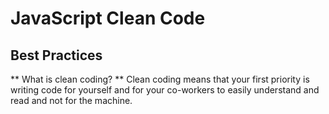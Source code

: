 # JavaScript Clean Code
## Best Practices

** What is clean coding? **
Clean coding means that your first priority is writing code for yourself and for your co-workers to easily understand and read and not for the machine.

